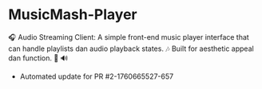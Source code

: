 # MusicMash-Player
🎧 Audio Streaming Client: A simple front-end music player interface that can handle playlists dan audio playback states. 🎶 Built for aesthetic appeal dan function. 🎨 🔊


- Automated update for PR #2-1760665527-657